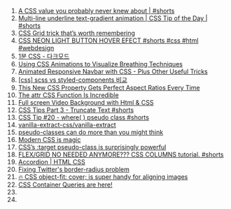 1. [A CSS value you probably never knew about | #shorts](https://youtube.com/shorts/IkVDgvnjCHo?feature=share)
1. [Multi-line underline text-gradient animation | CSS Tip of the Day | #shorts](https://youtube.com/shorts/_1vEGYWaaQY?feature=share)
1. [CSS Grid trick that’s worth remembering](https://youtube.com/shorts/oy2iUDT0mf8?feature=share)
1. [CSS NEON LIGHT BUTTON HOVER EFECT #shorts #css #html #webdesign](https://youtube.com/shorts/PWsJAlu7pAc?feature=share)
1. [1분 CSS - 다크모드](https://youtube.com/shorts/vvzTUodJYwo?feature=share)
1. [Using CSS Animations to Visualize Breathing Techniques](https://vmar76.medium.com/using-css-animations-to-visualize-breathing-techniques-7a20ee0aed5a)
1. [Animated Responsive Navbar with CSS - Plus Other Useful Tricks](https://youtu.be/biOMz4puGt8)
1. [[css] scss vs styled-components 비교](https://velog.io/@aneb/scss-vs-styled-component)
1. [This New CSS Property Gets Perfect Aspect Ratios Every Time](https://youtube.com/shorts/6ZXZE0iVTkk?feature=share)
1. [The attr CSS Function Is Incredible](https://youtube.com/shorts/XU2MxPWbvGM?feature=share)
1. [Full screen Video Background with Html & CSS](https://youtu.be/5q8pIRVabFg)
1. [CSS Tips Part 3 - Truncate Text #shorts](https://youtube.com/shorts/AdH7-Bc_f4I?feature=share)
1. [CSS Tip #20 - where( ) pseudo class #shorts](https://youtube.com/shorts/uLG5RxQVOYc?feature=share)
1. [vanilla-extract-css/vanilla-extract](https://github.com/vanilla-extract-css/vanilla-extract)
1. [pseudo-classes can do more than you might think](https://youtube.com/shorts/DNIW7Jr42os?feature=share)
1. [Modern CSS is magic](https://youtube.com/shorts/SGlpOnIgk1w?feature=share)
1. [CSS’s :target pseudo-class is surprisingly powerful](https://youtube.com/shorts/9ioJV5c7Jho?feature=share)
1. [FLEX/GRID NO NEEDED ANYMORE??? CSS COLUMNS tutorial. #shorts](https://youtube.com/shorts/_dnCbRxaVpA?feature=share)
1. [Accordion | HTML CSS](https://youtube.com/shorts/TXQex879IqM?feature=share)
1. [Fixing Twitter's border-radius problem](https://youtube.com/shorts/Nxart37XGaU?feature=share)
1. [🔥 CSS object-fit: cover; is super handy for aligning images](https://youtube.com/shorts/NYlbXEsOUxQ?feature=share)
1. [CSS Container Queries are here!](https://youtube.com/shorts/WXddakiAW4s?feature=share)
1. []()
1. []()

